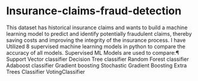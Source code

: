 # Insurance-claims-fraud-detection
This dataset has historical insurance claims and wants to build a machine learning model to predict and identify potentially fraudulent claims, thereby saving costs and improving the integrity of the insurance process. I have Utilized 8 supervised machine learning models in python to compare the accuracy of all models. 
Supervised ML Models are used to compare:¶
Support Vector classifier
Decision Tree classifier
Random Forest classifier
Adaboost classifier
Gradient boosting
Stochastic Gradient Boosting
Extra Trees Classifier
VotingClassifier
